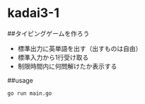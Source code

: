 # kadai3-1

##タイピングゲームを作ろう
- 標準出力に英単語を出す（出すものは自由）
- 標準入力から1行受け取る
- 制限時間内に何問解けたか表示する

##usage

```
go run main.go
```

